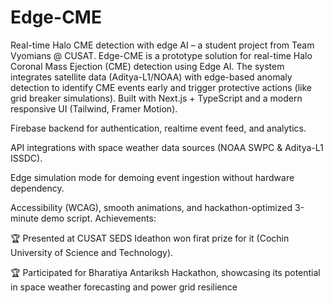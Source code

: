 # Edge-CME
Real-time Halo CME detection with edge AI – a student project from Team Vyomians @ CUSAT.
Edge-CME is a prototype solution for real-time Halo Coronal Mass Ejection (CME) detection using Edge AI.
The system integrates satellite data (Aditya-L1/NOAA) with edge-based anomaly detection to identify CME events early and trigger protective actions (like grid breaker simulations).
Built with Next.js + TypeScript and a modern responsive UI (Tailwind, Framer Motion).

Firebase backend for authentication, realtime event feed, and analytics.

API integrations with space weather data sources (NOAA SWPC & Aditya-L1 ISSDC).

Edge simulation mode for demoing event ingestion without hardware dependency.

Accessibility (WCAG), smooth animations, and hackathon-optimized 3-minute demo script.
Achievements:

🏆 Presented at CUSAT SEDS Ideathon won firat prize for it (Cochin University of Science and Technology).

🏆 Participated for Bharatiya Antariksh Hackathon, showcasing its potential in space weather forecasting and power grid resilience

